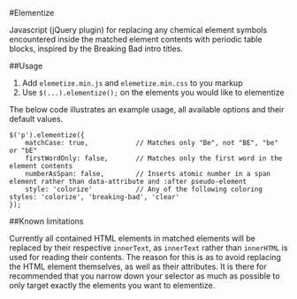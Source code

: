 #Elementize

Javascript (jQuery plugin) for replacing any chemical element symbols encountered inside the matched element contents with periodic table blocks, inspired by the Breaking Bad intro titles.

##Usage

1. Add `elemetize.min.js` and `elemetize.min.css` to you markup
2. Use `$(...).elementize();` on the elements you would like to elementize 

The below code illustrates an example usage, all available options and their default values.

    $('p').elementize({
        matchCase: true,            // Matches only "Be", not "BE", "be" or "bE"
        firstWordOnly: false,       // Matches only the first word in the element contents
        numberAsSpan: false,        // Inserts atomic number in a span element rather than data-attribute and :after pseudo-element
        style: 'colorize'           // Any of the following coloring styles: 'colorize', 'breaking-bad', 'clear'
    });

##Known limitations

Currently all contained HTML elements in matched elements will be replaced by their respective `innerText`, as `innerText` rather than `innerHTML` is used for reading their contents. The reason for this is as to avoid replacing the HTML element themselves, as well as their attributes. It is there for recommended that you narrow down your selector as much as possible to only target exactly the elements you want to elementize.
